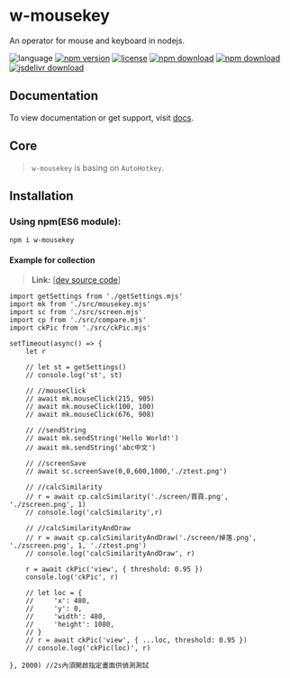 # w-mousekey
An operator for mouse and keyboard in nodejs.

![language](https://img.shields.io/badge/language-JavaScript-orange.svg) 
[![npm version](http://img.shields.io/npm/v/w-mousekey.svg?style=flat)](https://npmjs.org/package/w-mousekey) 
[![license](https://img.shields.io/npm/l/w-mousekey.svg?style=flat)](https://npmjs.org/package/w-mousekey) 
[![npm download](https://img.shields.io/npm/dt/w-mousekey.svg)](https://npmjs.org/package/w-mousekey) 
[![npm download](https://img.shields.io/npm/dm/w-mousekey.svg)](https://npmjs.org/package/w-mousekey) 
[![jsdelivr download](https://img.shields.io/jsdelivr/npm/hm/w-mousekey.svg)](https://www.jsdelivr.com/package/npm/w-mousekey)

## Documentation
To view documentation or get support, visit [docs](https://yuda-lyu.github.io/w-mousekey/WMousekey.html).

## Core
> `w-mousekey` is basing on `AutoHotkey`.

## Installation
### Using npm(ES6 module):
```alias
npm i w-mousekey
```
#### Example for collection
> **Link:** [[dev source code](https://github.com/yuda-lyu/w-mousekey/blob/master/g.mjs)]
```alias
import getSettings from './getSettings.mjs'
import mk from './src/mousekey.mjs'
import sc from './src/screen.mjs'
import cp from './src/compare.mjs'
import ckPic from './src/ckPic.mjs'

setTimeout(async() => {
    let r

    // let st = getSettings()
    // console.log('st', st)

    // //mouseClick
    // await mk.mouseClick(215, 905)
    // await mk.mouseClick(100, 100)
    // await mk.mouseClick(676, 908)

    // //sendString
    // await mk.sendString('Hello World!')
    // await mk.sendString('abc中文')

    // //screenSave
    // await sc.screenSave(0,0,600,1000,'./ztest.png')

    // //calcSimilarity
    // r = await cp.calcSimilarity('./screen/首頁.png',  './zscreen.png', 1)
    // console.log('calcSimilarity',r)

    // //calcSimilarityAndDraw
    // r = await cp.calcSimilarityAndDraw('./screen/掉落.png', './zscreen.png', 1, './ztest.png')
    // console.log('calcSimilarityAndDraw', r)

    r = await ckPic('view', { threshold: 0.95 })
    console.log('ckPic', r)

    // let loc = {
    //     'x': 480,
    //     'y': 0,
    //     'width': 480,
    //     'height': 1080,
    // }
    // r = await ckPic('view', { ...loc, threshold: 0.95 })
    // console.log('ckPic(loc)', r)

}, 2000) //2s內須開啟指定畫面供偵測測試
```